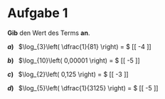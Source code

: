 <!--
version:  0.0.1

language: de

@style
input {
    text-align: center;
}

.flex-container {
    display: flex;
    flex-wrap: wrap;
    align-items: stretch;
    gap: 20px;
}

.flex-child {
    flex: 1;
    min-width: 350px;
    margin-right: 20px;
}

@media (max-width: 400px) {
    .flex-child {
        flex: 100%;
        margin-right: 0;
    }
}
@end

formula: \carry   \textcolor{red}{\scriptsize #1}
formula: \digit   \rlap{\carry{#1}}\phantom{#2}#2
formula: \permil  \text{‰}

import: https://raw.githubusercontent.com/liaTemplates/algebrite/master/README.md
import: https://raw.githubusercontent.com/LiaTemplates/Tikz-Jax/main/README.md

script: https://cdn.jsdelivr.net/gh/LiaTemplates/Tikz-Jax@main/dist/index.js

@round
<script>
  let value = `@input`;
  if (value.startsWith("@")) {
    ""
  } else {
    value = JSON.parse(value);
    value = value[0]
    value = value.replace(/,/g, ".");
    value = parseFloat(value);
    value = Math.round(value * Math.pow(10,@1)) / Math.pow(10,@1);
    value == @0
  }
</script>
@end

tags: Logarithmen, Bruchrechnung, Negative Zahlen, leicht

-->




# Aufgabe 1


**Gib** den Wert des Terms **an**.



__$a)\;\;$__ $\log_{3}\left( \dfrac{1}{81} \right) = $ [[  -4  ]]


__$b)\;\;$__ $\log_{10}\left( 0,00001 \right) = $ [[  -5  ]]


__$c)\;\;$__ $\log_{2}\left( 0,125 \right) = $ [[  -3  ]]


__$d)\;\;$__ $\log_{5}\left( \dfrac{1}{3125} \right) = $ [[  -5  ]]




<br>
<br>
<br>
<br>
<br>
<br>
 